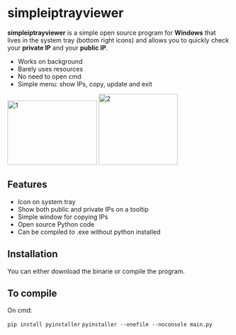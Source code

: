 # simpleiptrayviewer



**simpleiptrayviewer** is a simple open source program for **Windows** that lives in the system tray (bottom right icons) and allows you to quickly check your **private IP** and your **public IP**.

- Works on background
- Barely uses resources
- No need to open cmd
- Simple menu: show IPs, copy, update and exit


<img width="202" height="145" alt="1" src="https://github.com/user-attachments/assets/a8dedec9-977c-4dc8-99f3-0e1983489e9f" />

<img width="178" height="160" alt="2" src="https://github.com/user-attachments/assets/6b09d5b2-1e09-45aa-95f5-16dcf563c8bf" />




## Features
- Icon on system tray
- Show both public and private IPs on a tooltip
- Simple window for copying IPs
- Open source Python code
- Can be compiled to .exe without python installed



## Installation

You can either download the binarie or compile the program.

## To compile

On cmd:

```pip install pyinstaller```
```pyinstaller --onefile --noconsole main.py```
